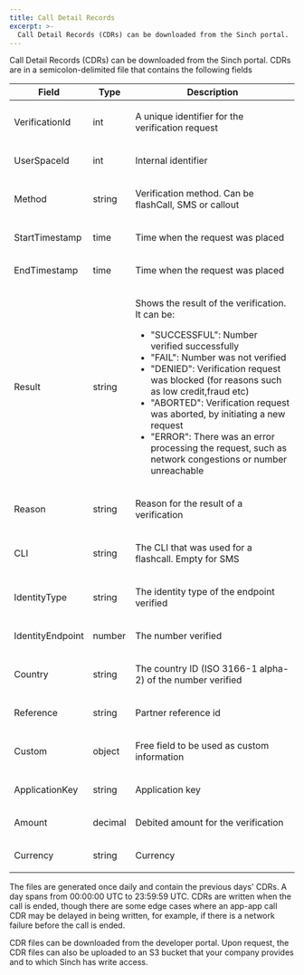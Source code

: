 ```yaml
---
title: Call Detail Records
excerpt: >-
  Call Detail Records (CDRs) can be downloaded from the Sinch portal.
---
```

Call Detail Records (CDRs) can be downloaded from the Sinch portal. CDRs are in a semicolon-delimited file that contains the following fields

<div class="magic-block-html">
    <div class="marked-table">
        <table>
            <thead>
            <tr class="header">
                <th>Field</th>
                <th>Type</th>
                <th>Description</th>
            </tr>
            </thead>
            <tbody>
            <tr class="odd">
                <td>VerificationId</td>
                <td>int</td>
                <td><p>A unique identifier for the verification request</p></td>
            </tr>
            <tr class="even">
                <td>UserSpaceId</td>
                <td>int</td>
                <td><p>Internal identifier</p></td>
            </tr>
            <tr class="odd">
                <td>Method</td>
                <td>string</td>
                <td><p>Verification method. Can be flashCall, SMS or callout</p></td>
            </tr>
            <tr class="even">
                <td>StartTimestamp</td>
                <td>time</td>
                <td><p>Time when the request was placed</p></td>
            </tr>
            <tr class="odd">
                <td>EndTimestamp</td>
                <td>time</td>
                <td><p>Time when the request was placed</p></td>
            </tr>
            <tr class="even">
                <td>Result</td>
                <td>string</td>
                <td>
                    <p>Shows the result of the verification. It can be:</p>
                    <ul>
                        <li>"SUCCESSFUL": Number verified successfully</li>
                        <li>"FAIL": Number was not verified</li>
                        <li>"DENIED": Verification request was blocked (for reasons such as low credit,fraud etc)</li>
                        <li>"ABORTED": Verification request was aborted, by initiating a new request</li>
                        <li>"ERROR": There was an error processing the request, such as network congestions or number unreachable</li>
                    </ul>
                </td>
            </tr>
            <tr class="odd">
                <td>Reason</td>
                <td>string</td>
                <td><p>Reason for the result of a verification</p></td>
            </tr>
            <tr class="even">
                <td>CLI</td>
                <td>string</td>
                <td><p>The CLI that was used for a flashcall. Empty for SMS</p></td>
            </tr>
            <tr class="odd">
                <td>IdentityType</td>
                <td>string</td>
                <td><p>The identity type of the endpoint verified</p></td>
            </tr>
            <tr class="even">
                <td>IdentityEndpoint</td>
                <td>number</td>
                <td><p>The number verified</p></td>
            </tr>
            <tr class="odd">
                <td>Country</td>
                <td>string</td>
                <td><p>The country ID (ISO 3166-1 alpha-2) of the number verified</p></td>
            </tr>
            <tr class="even">
                <td>Reference</td>
                <td>string</td>
                <td><p>Partner reference id</p></td>
            </tr>
            <tr class="odd">
                <td>Custom</td>
                <td>object</td>
                <td><p>Free field to be used as custom information</p></td>
            </tr>
            <tr class="even">
                <td>ApplicationKey</td>
                <td>string</td>
                <td><p>Application key</p></td>
            </tr>
            <tr class="odd">
                <td>Amount</td>
                <td>decimal</td>
                <td><p>Debited amount for the verification</p></td>
            </tr>
            <tr class="even">
                <td>Currency</td>
                <td>string</td>
                <td><p>Currency</p></td>
            </tr>
            </tbody>
        </table>
    </div>
</div>

The files are generated once daily and contain the previous days' CDRs. A day spans from 00:00:00 UTC to 23:59:59 UTC. CDRs are written when the call is ended, though there are some edge cases where an app-app call CDR may be delayed in being written, for example, if there is a network failure before the call is ended.

CDR files can be downloaded from the developer portal. Upon request, the CDR files can also be uploaded to an S3 bucket that your company provides and to which Sinch has write access.
